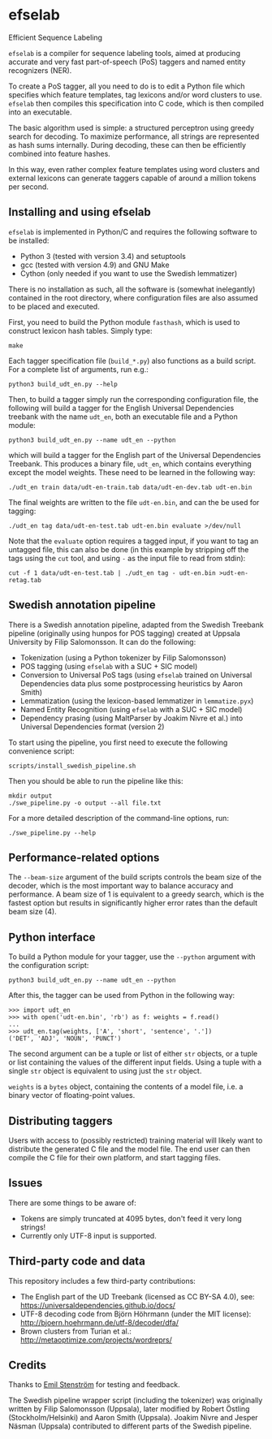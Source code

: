 # efselab
Efficient Sequence Labeling

`efselab` is a compiler for sequence labeling tools,
aimed at producing accurate and very fast part-of-speech (PoS) taggers and
named entity recognizers (NER).

To create a PoS tagger, all you need to do is to edit a Python file which
specifies which feature templates, tag lexicons and/or word clusters to use.
`efselab` then compiles this specification into C code, which is then compiled
into an executable.

The basic algorithm used is simple: a structured perceptron using greedy
search for decoding. To maximize performance, all strings are represented as
hash sums internally. During decoding, these can then be efficiently combined
into feature hashes.

In this way, even rather complex feature templates using word clusters and
external lexicons can generate taggers capable of around a million tokens per
second.

## Installing and using efselab

`efselab` is implemented in Python/C and requires the following software to be
installed:

 * Python 3 (tested with version 3.4) and setuptools
 * gcc (tested with version 4.9) and GNU Make
 * Cython (only needed if you want to use the Swedish lemmatizer)

There is no installation as such, all the software is (somewhat inelegantly)
contained in the root directory, where configuration files are also assumed to
be placed and executed.

First, you need to build the Python module `fasthash`, which is used to
construct lexicon hash tables. Simply type:

    make

Each tagger specification file (`build_*.py`) also functions as a build
script. For a complete list of arguments, run e.g.:

    python3 build_udt_en.py --help

Then, to build a tagger simply run the corresponding configuration file, the
following will build a tagger for the English Universal Dependencies treebank
with the name `udt_en`, both an executable file and a Python module:

    python3 build_udt_en.py --name udt_en --python

which will build a tagger for the English part of the Universal Dependencies
Treebank. This produces a binary file, `udt_en`, which contains everything
except the model weights. These need to be learned in the following way:

    ./udt_en train data/udt-en-train.tab data/udt-en-dev.tab udt-en.bin

The final weights are written to the file `udt-en.bin`, and can the be used
for tagging:

    ./udt_en tag data/udt-en-test.tab udt-en.bin evaluate >/dev/null

Note that the `evaluate` option requires a tagged input, if you want to tag an
untagged file, this can also be done (in this example by stripping off the
tags using the `cut` tool, and using `-` as the input file to read from stdin):

    cut -f 1 data/udt-en-test.tab | ./udt_en tag - udt-en.bin >udt-en-retag.tab

## Swedish annotation pipeline

There is a Swedish annotation pipeline, adapted from the Swedish Treebank
pipeline (originally using hunpos for POS tagging) created at
Uppsala University by Filip Salomonsson. It can do the following:

 * Tokenization (using a Python tokenizer by Filip Salomonsson)
 * POS tagging (using `efselab` with a SUC + SIC model)
 * Conversion to Universal PoS tags (using `efselab` trained on Universal
   Dependencies data plus some postprocessing heuristics by Aaron Smith)
 * Lemmatization (using the lexicon-based lemmatizer in `lemmatize.pyx`)
 * Named Entity Recognition (using `efselab` with a SUC + SIC model)
 * Dependency prasing (using MaltParser by Joakim Nivre et al.) into
   Universal Dependencies format (version 2)

To start using the pipeline, you first need to execute the following
convenience script:

    scripts/install_swedish_pipeline.sh

Then you should be able to run the pipeline like this:

    mkdir output
    ./swe_pipeline.py -o output --all file.txt

For a more detailed description of the command-line options, run:

    ./swe_pipeline.py --help

## Performance-related options

The `--beam-size` argument of the build scripts controls the beam size of the
decoder, which is the
most important way to balance accuracy and performance. A beam size of 1 is
equivalent to a greedy search, which is the fastest option but results in
significantly higher error rates than the default beam size (4).

## Python interface

To build a Python module for your tagger, use the `--python` argument with the
configuration script:

    python3 build_udt_en.py --name udt_en --python

After this, the tagger can be used from Python in the following way:

    >>> import udt_en
    >>> with open('udt-en.bin', 'rb') as f: weights = f.read()
    ...
    >>> udt_en.tag(weights, ['A', 'short', 'sentence', '.'])
    ('DET', 'ADJ', 'NOUN', 'PUNCT')

The second argument can be a tuple or list of either `str` objects, or a
tuple or list containing the values of the different input fields. Using a
tuple with a single `str` object is equivalent to using just the `str` object.

`weights` is a `bytes` object, containing the contents of a model
file, i.e. a binary vector of floating-point values.

## Distributing taggers

Users with access to (possibly restricted) training material will likely want
to distribute the generated C file and the model file. The end user can then
compile the C file for their own platform, and start tagging files.

## Issues

There are some things to be aware of:

 * Tokens are simply truncated at 4095 bytes, don't feed it very long strings!
 * Currently only UTF-8 input is supported.

## Third-party code and data

This repository includes a few third-party contributions:

 * The English part of the UD Treebank (licensed as CC BY-SA 4.0), see:
   https://universaldependencies.github.io/docs/
 * UTF-8 decoding code from Björn Höhrmann (under the MIT license):
   http://bjoern.hoehrmann.de/utf-8/decoder/dfa/
 * Brown clusters from Turian et al.:
   http://metaoptimize.com/projects/wordreprs/

## Credits

Thanks to [Emil Stenström](https://github.com/EmilStenstrom) for testing and
feedback.

The Swedish pipeline wrapper script (including the tokenizer) was originally
written by Filip Salomonsson (Uppsala), later modified by Robert Östling
(Stockholm/Helsinki) and Aaron Smith (Uppsala). Joakim Nivre and Jesper Näsman
(Uppsala) contributed to different parts of the Swedish pipeline.

